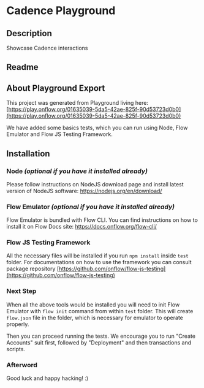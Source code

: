 # Cadence Playground

## Description
Showcase Cadence interactions

## Readme


## About Playground Export
This project was generated from Playground living here:
[https://play.onflow.org/01635039-5da5-42ae-825f-90d53723d0b0](https://play.onflow.org/01635039-5da5-42ae-825f-90d53723d0b0)

We have added some basics tests, which you can run using Node, Flow Emulator and Flow JS Testing Framework.

## Installation
### Node *(optional if you have it installed already)*
Please follow instructions on NodeJS download page and install latest version of NodeJS software:
https://nodejs.org/en/download/

### Flow Emulator *(optional if you have it installed already)*
Flow Emulator is bundled with Flow CLI. You can find instructions on how to install it on Flow Docs site:
https://docs.onflow.org/flow-cli/

### Flow JS Testing Framework
All the necessary files will be installed if you run `npm install` inside `test` folder. For documentations on how to use
the framework you can consult package repository [https://github.com/onflow/flow-js-testing](https://github.com/onflow/flow-js-testing)

### Next Step
When all the above tools would be installed you will need to init Flow Emulator with `flow init` command from within
`test` folder. This will create `flow.json` file in the folder, which is necessary for emulator to operate properly.

Then you can proceed running the tests. We encourage you to run "Create Accounts" suit first, followed by "Deployment" and then
transactions and scripts.

### Afterword
Good luck and happy hacking! :)